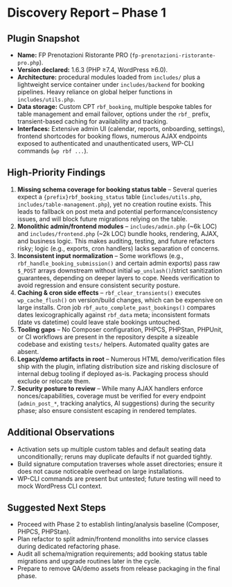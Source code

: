 # Discovery Report – Phase 1

## Plugin Snapshot
- **Name:** FP Prenotazioni Ristorante PRO (`fp-prenotazioni-ristorante-pro.php`).
- **Version declared:** 1.6.3 (PHP ≥7.4, WordPress ≥6.0).
- **Architecture:** procedural modules loaded from `includes/` plus a lightweight service container under `includes/backend` for booking pipelines. Heavy reliance on global helper functions in `includes/utils.php`.
- **Data storage:** Custom CPT `rbf_booking`, multiple bespoke tables for table management and email failover, options under the `rbf_` prefix, transient-based caching for availability and tracking.
- **Interfaces:** Extensive admin UI (calendar, reports, onboarding, settings), frontend shortcodes for booking flows, numerous AJAX endpoints exposed to authenticated and unauthenticated users, WP-CLI commands (`wp rbf ...`).

## High-Priority Findings
1. **Missing schema coverage for booking status table** – Several queries expect a `{prefix}rbf_booking_status` table (`includes/utils.php`, `includes/table-management.php`), yet no creation routine exists. This leads to fallback on post meta and potential performance/consistency issues, and will block future migrations relying on the table.
2. **Monolithic admin/frontend modules** – `includes/admin.php` (~6k LOC) and `includes/frontend.php` (~2k LOC) bundle hooks, rendering, AJAX, and business logic. This makes auditing, testing, and future refactors risky; logic (e.g., exports, cron handlers) lacks separation of concerns.
3. **Inconsistent input normalization** – Some workflows (e.g., `rbf_handle_booking_submission()` and certain admin exports) pass raw `$_POST` arrays downstream without initial `wp_unslash()`/strict sanitization guarantees, depending on deeper layers to cope. Needs verification to avoid regression and ensure consistent security posture.
4. **Caching & cron side effects** – `rbf_clear_transients()` executes `wp_cache_flush()` on version/build changes, which can be expensive on large installs. Cron job `rbf_auto_complete_past_bookings()` compares dates lexicographically against `rbf_data` meta; inconsistent formats (date vs datetime) could leave stale bookings untouched.
5. **Tooling gaps** – No Composer configuration, PHPCS, PHPStan, PHPUnit, or CI workflows are present in the repository despite a sizeable codebase and existing `tests/` helpers. Automated quality gates are absent.
6. **Legacy/demo artifacts in root** – Numerous HTML demo/verification files ship with the plugin, inflating distribution size and risking disclosure of internal debug tooling if deployed as-is. Packaging process should exclude or relocate them.
7. **Security posture to review** – While many AJAX handlers enforce nonces/capabilities, coverage must be verified for every endpoint (`admin_post_*`, tracking analytics, AI suggestions) during the security phase; also ensure consistent escaping in rendered templates.

## Additional Observations
- Activation sets up multiple custom tables and default seating data unconditionally; reruns may duplicate defaults if not guarded tightly.
- Build signature computation traverses whole asset directories; ensure it does not cause noticeable overhead on large installations.
- WP-CLI commands are present but untested; future testing will need to mock WordPress CLI context.

## Suggested Next Steps
- Proceed with Phase 2 to establish linting/analysis baseline (Composer, PHPCS, PHPStan).
- Plan refactor to split admin/frontend monoliths into service classes during dedicated refactoring phase.
- Audit all schema/migration requirements; add booking status table migrations and upgrade routines later in the cycle.
- Prepare to remove QA/demo assets from release packaging in the final phase.
